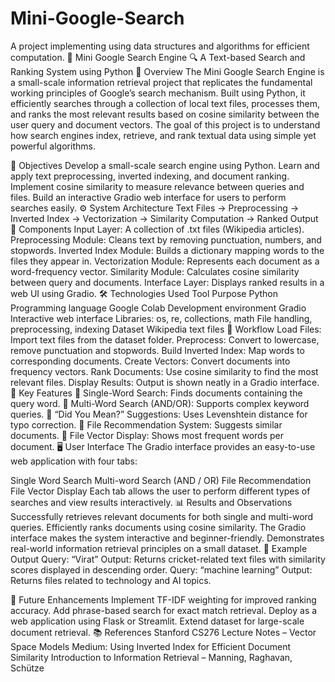 # Mini-Google-Search
A project implementing using data structures and algorithms for efficient computation.
🧠 Mini Google Search Engine
🔍 A Text-based Search and Ranking System using Python
📘 Overview
The Mini Google Search Engine is a small-scale information retrieval project that replicates the fundamental working principles of Google’s search mechanism. Built using Python, it efficiently searches through a collection of local text files, processes them, and ranks the most relevant results based on cosine similarity between the user query and document vectors.
The goal of this project is to understand how search engines index, retrieve, and rank textual data using simple yet powerful algorithms.

🎯 Objectives
Develop a small-scale search engine using Python.
Learn and apply text preprocessing, inverted indexing, and document ranking.
Implement cosine similarity to measure relevance between queries and files.
Build an interactive Gradio web interface for users to perform searches easily.
⚙️ System Architecture
Text Files → Preprocessing → Inverted Index → Vectorization → Similarity Computation → Ranked Output
🧩 Components
Input Layer: A collection of .txt files (Wikipedia articles).
Preprocessing Module: Cleans text by removing punctuation, numbers, and stopwords.
Inverted Index Module: Builds a dictionary mapping words to the files they appear in.
Vectorization Module: Represents each document as a word-frequency vector.
Similarity Module: Calculates cosine similarity between query and documents.
Interface Layer: Displays ranked results in a web UI using Gradio.
🛠️ Technologies Used
Tool	Purpose
Python	Programming language
Google Colab	Development environment
Gradio	Interactive web interface
Libraries: os, re, collections, math	File handling, preprocessing, indexing
Dataset	Wikipedia text files
🧮 Workflow
Load Files: Import text files from the dataset folder.
Preprocess: Convert to lowercase, remove punctuation and stopwords.
Build Inverted Index: Map words to corresponding documents.
Create Vectors: Convert documents into frequency vectors.
Rank Documents: Use cosine similarity to find the most relevant files.
Display Results: Output is shown neatly in a Gradio interface.
🌟 Key Features
🔹 Single-Word Search: Finds documents containing the query word.
🔹 Multi-Word Search (AND/OR): Supports complex keyword queries.
🔹 “Did You Mean?” Suggestions: Uses Levenshtein distance for typo correction.
🔹 File Recommendation System: Suggests similar documents.
🔹 File Vector Display: Shows most frequent words per document.
🖥️ User Interface
The Gradio interface provides an easy-to-use web application with four tabs:

Single Word Search
Multi-word Search (AND / OR)
File Recommendation
File Vector Display
Each tab allows the user to perform different types of searches and view results interactively.
📊 Results and Observations
Successfully retrieves relevant documents for both single and multi-word queries.
Efficiently ranks documents using cosine similarity.
The Gradio interface makes the system interactive and beginner-friendly.
Demonstrates real-world information retrieval principles on a small dataset.
🧾 Example Output
Query: “Virat”
Output: Returns cricket-related text files with similarity scores displayed in descending order.
Query: “machine learning”
Output: Returns files related to technology and AI topics.

🚀 Future Enhancements
Implement TF-IDF weighting for improved ranking accuracy.
Add phrase-based search for exact match retrieval.
Deploy as a web application using Flask or Streamlit.
Extend dataset for large-scale document retrieval.
📚 References
Stanford CS276 Lecture Notes – Vector Space Models
Medium: Using Inverted Index for Efficient Document Similarity
Introduction to Information Retrieval – Manning, Raghavan, Schütze
